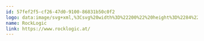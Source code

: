 ```yaml
---
id: 57fef2f5-cf26-47d0-9100-86831b50c0f2
logo: data:image/svg+xml,%3Csvg%20width%3D%22200%22%20height%3D%2284%22%20viewBox%3D%220%200%20200%2084%22%20fill%3D%22none%22%20xmlns%3D%22http%3A%2F%2Fwww.w3.org%2F2000%2Fsvg%22%3E%0A%3Cpath%20d%3D%22M67.1511%2036.2113H70.6431C71.3736%2036.2113%2072.0007%2036.3213%2072.5244%2036.5414C73.048%2036.7614%2073.4507%2037.0871%2073.7324%2037.5183C74.014%2037.9496%2074.1548%2038.4799%2074.1548%2039.1092C74.1548%2039.6064%2074.0668%2040.0377%2073.8908%2040.403C73.7148%2040.7682%2073.4661%2041.0741%2073.1449%2041.3205C72.828%2041.5669%2072.454%2041.7606%2072.0227%2041.9014L71.455%2042.1918H68.3723L68.3591%2040.7594H70.6629C71.0369%2040.7594%2071.3472%2040.6934%2071.5936%2040.5614C71.8401%2040.4294%2072.0249%2040.2467%2072.1481%2040.0135C72.2757%2039.7803%2072.3395%2039.514%2072.3395%2039.2148C72.3395%2038.8935%2072.2779%2038.6163%2072.1547%2038.3831C72.0315%2038.1454%2071.8445%2037.9628%2071.5936%2037.8352C71.3428%2037.7075%2071.0259%2037.6437%2070.6431%2037.6437H68.9664V45.8224H67.1511V36.2113ZM72.5772%2045.8224L70.3526%2041.5185L72.2735%2041.5119L74.5245%2045.73V45.8224H72.5772Z%22%20fill%3D%22%237A8AA0%22%2F%3E%0A%3Cpath%20d%3D%22M80.5365%2042.3239V42.1852C80.5365%2041.6616%2080.6113%2041.1797%2080.7609%2040.7396C80.9106%2040.2951%2081.1284%2039.9101%2081.4144%2039.5844C81.7005%2039.2588%2082.0503%2039.0057%2082.464%2038.8253C82.8777%2038.6405%2083.3485%2038.5481%2083.8766%2038.5481C84.4135%2038.5481%2084.8888%2038.6405%2085.3024%2038.8253C85.7205%2039.0057%2086.0726%2039.2588%2086.3586%2039.5844C86.6446%2039.9101%2086.8625%2040.2951%2087.0121%2040.7396C87.1617%2041.1797%2087.2365%2041.6616%2087.2365%2042.1852V42.3239C87.2365%2042.8431%2087.1617%2043.325%2087.0121%2043.7695C86.8625%2044.2095%2086.6446%2044.5946%2086.3586%2044.9247C86.0726%2045.2503%2085.7227%2045.5033%2085.309%2045.6838C84.8954%2045.8642%2084.4223%2045.9544%2083.8898%2045.9544C83.3617%2045.9544%2082.8887%2045.8642%2082.4706%2045.6838C82.0525%2045.5033%2081.7005%2045.2503%2081.4144%2044.9247C81.1284%2044.5946%2080.9106%2044.2095%2080.7609%2043.7695C80.6113%2043.325%2080.5365%2042.8431%2080.5365%2042.3239ZM82.2792%2042.1852V42.3239C82.2792%2042.6363%2082.31%2042.9289%2082.3716%2043.2018C82.4332%2043.4746%2082.5278%2043.7145%2082.6554%2043.9213C82.7831%2044.1281%2082.9481%2044.291%2083.1505%2044.4098C83.3573%2044.5242%2083.6038%2044.5814%2083.8898%2044.5814C84.1715%2044.5814%2084.4135%2044.5242%2084.6159%2044.4098C84.8184%2044.291%2084.9834%2044.1281%2085.111%2043.9213C85.243%2043.7145%2085.3398%2043.4746%2085.4015%2043.2018C85.4631%2042.9289%2085.4939%2042.6363%2085.4939%2042.3239V42.1852C85.4939%2041.8772%2085.4631%2041.5889%2085.4015%2041.3205C85.3398%2041.0477%2085.243%2040.8078%2085.111%2040.601C84.9834%2040.3898%2084.8162%2040.2247%2084.6093%2040.1059C84.4069%2039.9827%2084.1627%2039.9211%2083.8766%2039.9211C83.595%2039.9211%2083.3529%2039.9827%2083.1505%2040.1059C82.9481%2040.2247%2082.7831%2040.3898%2082.6554%2040.601C82.5278%2040.8078%2082.4332%2041.0477%2082.3716%2041.3205C82.31%2041.5889%2082.2792%2041.8772%2082.2792%2042.1852Z%22%20fill%3D%22%237A8AA0%22%2F%3E%0A%3Cpath%20d%3D%22M96.6679%2044.5814C96.9143%2044.5814%2097.1344%2044.533%2097.328%2044.4362C97.5216%2044.3394%2097.6756%2044.2029%2097.7901%2044.0269C97.9089%2043.8509%2097.9727%2043.6463%2097.9815%2043.413H99.6251C99.6163%2043.8971%2099.4799%2044.3306%2099.2159%2044.7134C98.9518%2045.0963%2098.5998%2045.3999%2098.1597%2045.6244C97.724%2045.8444%2097.2356%2045.9544%2096.6943%2045.9544C96.1442%2045.9544%2095.6645%2045.862%2095.2553%2045.6772C94.846%2045.4923%2094.505%2045.2349%2094.2321%2044.9048C93.9637%2044.5748%2093.7612%2044.1919%2093.6248%2043.7563C93.4928%2043.3206%2093.4268%2042.8541%2093.4268%2042.3569V42.1456C93.4268%2041.6484%2093.4928%2041.1819%2093.6248%2040.7462C93.7612%2040.3105%2093.9637%2039.9277%2094.2321%2039.5976C94.505%2039.2676%2094.846%2039.0101%2095.2553%2038.8253C95.6645%2038.6405%2096.142%2038.5481%2096.6877%2038.5481C97.2642%2038.5481%2097.7703%2038.6603%2098.2059%2038.8847C98.646%2039.1092%2098.9892%2039.426%2099.2357%2039.8353C99.4865%2040.2445%2099.6163%2040.7264%2099.6251%2041.2809H97.9815C97.9727%2041.0257%2097.9155%2040.7968%2097.8099%2040.5944C97.7042%2040.392%2097.5546%2040.2291%2097.361%2040.1059C97.1674%2039.9827%2096.9319%2039.9211%2096.6547%2039.9211C96.3598%2039.9211%2096.1134%2039.9827%2095.9154%2040.1059C95.7217%2040.2291%2095.5699%2040.3986%2095.4599%2040.6142C95.3543%2040.8254%2095.2795%2041.0631%2095.2355%2041.3271C95.1959%2041.5867%2095.1761%2041.8596%2095.1761%2042.1456V42.3569C95.1761%2042.6473%2095.1959%2042.9245%2095.2355%2043.1886C95.2795%2043.4526%2095.3543%2043.6903%2095.4599%2043.9015C95.5699%2044.1083%2095.7217%2044.2734%2095.9154%2044.3966C96.1134%2044.5198%2096.3642%2044.5814%2096.6679%2044.5814Z%22%20fill%3D%22%237A8AA0%22%2F%3E%0A%3Cpath%20d%3D%22M107.763%2035.6766V45.8224H106.02V35.6766H107.763ZM112.238%2038.6801L109.129%2042.172L107.446%2043.8817L106.891%2042.5285L108.192%2040.8914L110.132%2038.6801H112.238ZM110.456%2045.8224L108.245%2042.4955L109.406%2041.3667L112.476%2045.8224H110.456Z%22%20fill%3D%22%237A8AA0%22%2F%3E%0A%3Cpath%20d%3D%22M124.554%2044.786V45.8224H119.749V44.786H124.554ZM119.999%2036.2113V45.8224H118.725V36.2113H119.999Z%22%20fill%3D%22%237A8AA0%22%2F%3E%0A%3Cpath%20d%3D%22M130.738%2042.3305V42.1786C130.738%2041.6638%20130.813%2041.1863%20130.962%2040.7462C131.112%2040.3017%20131.328%2039.9167%20131.609%2039.591C131.891%2039.261%20132.232%2039.0057%20132.632%2038.8253C133.033%2038.6405%20133.482%2038.5481%20133.979%2038.5481C134.481%2038.5481%20134.932%2038.6405%20135.332%2038.8253C135.737%2039.0057%20136.08%2039.261%20136.362%2039.591C136.648%2039.9167%20136.866%2040.3017%20137.015%2040.7462C137.165%2041.1863%20137.24%2041.6638%20137.24%2042.1786V42.3305C137.24%2042.8453%20137.165%2043.3228%20137.015%2043.7629C136.866%2044.2029%20136.648%2044.588%20136.362%2044.9181C136.08%2045.2437%20135.739%2045.4989%20135.339%2045.6838C134.943%2045.8642%20134.494%2045.9544%20133.992%2045.9544C133.49%2045.9544%20133.039%2045.8642%20132.639%2045.6838C132.238%2045.4989%20131.895%2045.2437%20131.609%2044.9181C131.328%2044.588%20131.112%2044.2029%20130.962%2043.7629C130.813%2043.3228%20130.738%2042.8453%20130.738%2042.3305ZM131.959%2042.1786V42.3305C131.959%2042.6869%20132.001%2043.0236%20132.084%2043.3404C132.168%2043.6529%20132.293%2043.9301%20132.461%2044.1721C132.632%2044.4142%20132.846%2044.6056%20133.101%2044.7464C133.356%2044.8828%20133.653%2044.9511%20133.992%2044.9511C134.327%2044.9511%20134.619%2044.8828%20134.87%2044.7464C135.125%2044.6056%20135.337%2044.4142%20135.504%2044.1721C135.671%2043.9301%20135.796%2043.6529%20135.88%2043.3404C135.968%2043.0236%20136.012%2042.6869%20136.012%2042.3305V42.1786C136.012%2041.8266%20135.968%2041.4943%20135.88%2041.1819C135.796%2040.865%20135.669%2040.5856%20135.497%2040.3436C135.33%2040.0971%20135.119%2039.9035%20134.863%2039.7627C134.613%2039.6218%20134.318%2039.5514%20133.979%2039.5514C133.644%2039.5514%20133.35%2039.6218%20133.094%2039.7627C132.844%2039.9035%20132.632%2040.0971%20132.461%2040.3436C132.293%2040.5856%20132.168%2040.865%20132.084%2041.1819C132.001%2041.4943%20131.959%2041.8266%20131.959%2042.1786Z%22%20fill%3D%22%237A8AA0%22%2F%3E%0A%3Cpath%20d%3D%22M148.632%2038.6801H149.741V45.6706C149.741%2046.2999%20149.613%2046.8367%20149.358%2047.2812C149.103%2047.7257%20148.746%2048.0623%20148.288%2048.2912C147.835%2048.5244%20147.311%2048.641%20146.717%2048.641C146.471%2048.641%20146.181%2048.6014%20145.846%2048.5222C145.516%2048.4474%20145.19%2048.3176%20144.869%2048.1327C144.552%2047.9523%20144.286%2047.7081%20144.07%2047.4L144.711%2046.6739C145.01%2047.0348%20145.322%2047.2856%20145.648%2047.4264C145.978%2047.5673%20146.304%2047.6377%20146.625%2047.6377C147.012%2047.6377%20147.347%2047.5651%20147.628%2047.4198C147.91%2047.2746%20148.128%2047.059%20148.282%2046.7729C148.44%2046.4913%20148.519%2046.1436%20148.519%2045.73V40.2511L148.632%2038.6801ZM143.714%2042.3305V42.1918C143.714%2041.6461%20143.778%2041.1511%20143.905%2040.7066C144.037%2040.2577%20144.224%2039.8727%20144.466%2039.5514C144.713%2039.2302%20145.01%2038.9837%20145.358%2038.8121C145.705%2038.6361%20146.097%2038.5481%20146.533%2038.5481C146.981%2038.5481%20147.373%2038.6273%20147.708%2038.7857C148.046%2038.9397%20148.332%2039.1664%20148.566%2039.4656C148.803%2039.7605%20148.99%2040.1169%20149.127%2040.535C149.263%2040.953%20149.358%2041.4261%20149.411%2041.9542V42.5615C149.362%2043.0852%20149.268%2043.556%20149.127%2043.9741C148.99%2044.3922%20148.803%2044.7486%20148.566%2045.0435C148.332%2045.3383%20148.046%2045.5649%20147.708%2045.7234C147.369%2045.8774%20146.973%2045.9544%20146.519%2045.9544C146.092%2045.9544%20145.705%2045.8642%20145.358%2045.6838C145.014%2045.5033%20144.719%2045.2503%20144.473%2044.9247C144.227%2044.599%20144.037%2044.2161%20143.905%2043.7761C143.778%2043.3316%20143.714%2042.8497%20143.714%2042.3305ZM144.935%2042.1918V42.3305C144.935%2042.6869%20144.97%2043.0214%20145.041%2043.3338C145.116%2043.6463%20145.228%2043.9213%20145.377%2044.1589C145.531%2044.3966%20145.727%2044.5836%20145.965%2044.72C146.203%2044.852%20146.486%2044.9181%20146.816%2044.9181C147.221%2044.9181%20147.556%2044.8322%20147.82%2044.6606C148.084%2044.489%20148.293%2044.2624%20148.447%2043.9807C148.605%2043.6991%20148.729%2043.3932%20148.817%2043.0632V41.4723C148.768%2041.2303%20148.693%2040.9971%20148.592%2040.7726C148.495%2040.5438%20148.368%2040.3414%20148.209%2040.1653C148.055%2039.9849%20147.864%2039.8419%20147.635%2039.7363C147.406%2039.6306%20147.138%2039.5778%20146.83%2039.5778C146.495%2039.5778%20146.207%2039.6482%20145.965%2039.7891C145.727%2039.9255%20145.531%2040.1147%20145.377%2040.3568C145.228%2040.5944%20145.116%2040.8716%20145.041%2041.1885C144.97%2041.5009%20144.935%2041.8354%20144.935%2042.1918Z%22%20fill%3D%22%237A8AA0%22%2F%3E%0A%3Cpath%20d%3D%22M158.155%2038.6801V45.8224H156.928V38.6801H158.155ZM156.835%2036.7856C156.835%2036.5876%20156.895%2036.4203%20157.013%2036.2839C157.137%2036.1475%20157.317%2036.0793%20157.555%2036.0793C157.788%2036.0793%20157.966%2036.1475%20158.089%2036.2839C158.217%2036.4203%20158.281%2036.5876%20158.281%2036.7856C158.281%2036.9748%20158.217%2037.1377%20158.089%2037.2741C157.966%2037.4061%20157.788%2037.4721%20157.555%2037.4721C157.317%2037.4721%20157.137%2037.4061%20157.013%2037.2741C156.895%2037.1377%20156.835%2036.9748%20156.835%2036.7856Z%22%20fill%3D%22%237A8AA0%22%2F%3E%0A%3Cpath%20d%3D%22M168.207%2044.9511C168.498%2044.9511%20168.766%2044.8916%20169.013%2044.7728C169.259%2044.654%20169.461%2044.4912%20169.62%2044.2844C169.778%2044.0731%20169.869%2043.8333%20169.891%2043.5648H171.052C171.03%2043.9873%20170.887%2044.3812%20170.623%2044.7464C170.364%2045.1073%20170.023%2045.3999%20169.6%2045.6244C169.178%2045.8444%20168.713%2045.9544%20168.207%2045.9544C167.67%2045.9544%20167.202%2045.8598%20166.801%2045.6706C166.405%2045.4813%20166.075%2045.2217%20165.811%2044.8916C165.551%2044.5616%20165.356%2044.1831%20165.224%2043.7563C165.096%2043.325%20165.032%2042.8695%20165.032%2042.3899V42.1126C165.032%2041.6329%20165.096%2041.1797%20165.224%2040.7528C165.356%2040.3215%20165.551%2039.9409%20165.811%2039.6108C166.075%2039.2808%20166.405%2039.0211%20166.801%2038.8319C167.202%2038.6427%20167.67%2038.5481%20168.207%2038.5481C168.766%2038.5481%20169.255%2038.6625%20169.673%2038.8913C170.091%2039.1158%20170.419%2039.4238%20170.656%2039.8155C170.898%2040.2027%20171.03%2040.6428%20171.052%2041.1357H169.891C169.869%2040.8408%20169.785%2040.5746%20169.64%2040.3369C169.499%2040.0993%20169.305%2039.9101%20169.059%2039.7693C168.817%2039.624%20168.533%2039.5514%20168.207%2039.5514C167.833%2039.5514%20167.519%2039.6262%20167.263%2039.7759C167.013%2039.9211%20166.812%2040.1191%20166.663%2040.37C166.517%2040.6164%20166.412%2040.8914%20166.346%2041.1951C166.284%2041.4943%20166.253%2041.8002%20166.253%2042.1126V42.3899C166.253%2042.7023%20166.284%2043.0104%20166.346%2043.314C166.407%2043.6177%20166.511%2043.8927%20166.656%2044.1391C166.806%2044.3856%20167.006%2044.5836%20167.257%2044.7332C167.512%2044.8784%20167.829%2044.9511%20168.207%2044.9511Z%22%20fill%3D%22%237A8AA0%22%2F%3E%0A%3Cg%20opacity%3D%220.8%22%3E%0A%3Cpath%20d%3D%22M28.9477%2028.9172H46.8275C51.524%2028.9172%2055.3313%2032.7245%2055.3313%2037.421C55.3313%2042.1176%2051.524%2045.9248%2046.8275%2045.9248H28.9477V28.9172Z%22%20fill%3D%22%237A8AA0%22%2F%3E%0A%3C%2Fg%3E%0A%3Cpath%20opacity%3D%220.8%22%20d%3D%22M28.9477%2028.9172L55.3313%2055.0828H28.9477V28.9172Z%22%20fill%3D%22%237A8AA0%22%2F%3E%0A%3Cpath%20d%3D%22M28.9477%2045.9248H46.097L28.9477%2028.9172V45.9248Z%22%20fill%3D%22%237A8AA0%22%2F%3E%0A%3C%2Fsvg%3E%0A
name: RockLogic
link: https://www.rocklogic.at/
---
```


